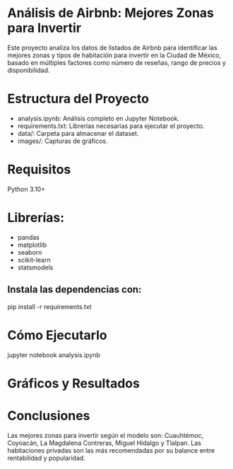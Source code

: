# Análisis de Airbnb: Mejores Zonas para Invertir

Este proyecto analiza los datos de listados de Airbnb para identificar las mejores zonas y tipos de habitación para invertir en la Ciudad de México, basado en múltiples factores como número de reseñas, rango de precios y disponibilidad.

# Estructura del Proyecto

- analysis.ipynb: Análisis completo en Jupyter Notebook.
- requirements.txt: Librerías necesarias para ejecutar el proyecto.
- data/: Carpeta para almacenar el dataset.
- images/: Capturas de gráficos.

# Requisitos

Python 3.10+

# Librerías:
- pandas
- matplotlib
- seaborn
- scikit-learn
- statsmodels

## Instala las dependencias con:
pip install -r requirements.txt

# Cómo Ejecutarlo
jupyter notebook analysis.ipynb

# Gráficos y Resultados


# Conclusiones

Las mejores zonas para invertir según el modelo son: Cuauhtémoc, Coyoacán, La Magdalena Contreras, Miguel Hidalgo y Tlalpan.
Las habitaciones privadas son las más recomendadas por su balance entre rentabilidad y popularidad.


